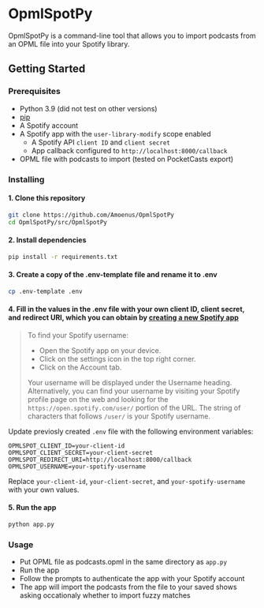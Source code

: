 # OpmlSpotPy
OpmlSpotPy is a command-line tool that allows you to import podcasts from an OPML file into your Spotify library.

## Getting Started

### Prerequisites

- Python 3.9 (did not test on other versions)
- [pip](https://pip.pypa.io/en/stable/installing/)
- A Spotify account
- A Spotify app with the `user-library-modify` scope enabled
  - A Spotify API `client ID` and `client secret`
  - App callback configured to `http://localhost:8000/callback`
- OPML file with podcasts to import (tested on PocketCasts export)

### Installing

#### 1. Clone this repository

```bash
git clone https://github.com/Amoenus/OpmlSpotPy
cd OpmlSpotPy/src/OpmlSpotPy
```

#### 2. Install dependencies

```bash
pip install -r requirements.txt
```

#### 3. Create a copy of the .env-template file and rename it to .env

```bash
cp .env-template .env
```

#### 4. Fill in the values in the .env file with your own client ID, client secret, and redirect URI, which you can obtain by [creating a new Spotify app](https://developer.spotify.com/dashboard/applications)

> To find your Spotify username:
>
> - Open the Spotify app on your device.
> - Click on the settings icon in the top right corner.
> - Click on the Account tab.
>
> Your username will be displayed under the Username  heading.
> Alternatively, you can find your username by visiting your Spotify profile page on the web and looking for the `https://open.spotify.com/user/` portion of the URL. The string of characters that follows `/user/` is your Spotify username.

Update previosly created `.env` file with the following environment variables:

```text
OPMLSPOT_CLIENT_ID=your-client-id
OPMLSPOT_CLIENT_SECRET=your-client-secret
OPMLSPOT_REDIRECT_URI=http://localhost:8000/callback
OPMLSPOT_USERNAME=your-spotify-username
```

Replace `your-client-id`, `your-client-secret`, and `your-spotify-username` with your own values.

#### 5. Run the app

```bash
python app.py
```

### Usage

- Put OPML file as podcasts.opml in the same directory as `app.py`
- Run the app
- Follow the prompts to authenticate the app with your Spotify account
- The app will import the podcasts from the file to your saved shows asking occationaly whether to import fuzzy matches
